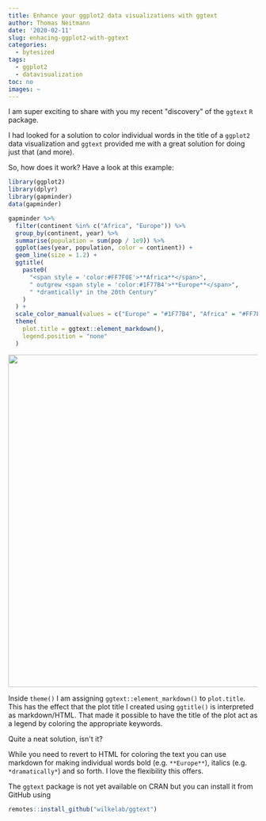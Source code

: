 ```yaml
---
title: Enhance your ggplot2 data visualizations with ggtext
author: Thomas Neitmann
date: '2020-02-11'
slug: enhacing-ggplot2-with-ggtext
categories:
  - bytesized
tags:
  - ggplot2
  - datavisualization
toc: no
images: ~
---
```


I am super exciting to share with you my recent "discovery" of the `ggtext` `R` package.

I had looked for a solution to color individual words in the title of a `ggplot2` data visualization and `ggtext` provided me with a great solution for doing just that (and more).

So, how does it work? Have a look at this example:


```r
library(ggplot2)
library(dplyr)
library(gapminder)
data(gapminder)

gapminder %>%
  filter(continent %in% c("Africa", "Europe")) %>%
  group_by(continent, year) %>%
  summarise(population = sum(pop / 1e9)) %>%
  ggplot(aes(year, population, color = continent)) +
  geom_line(size = 1.2) +
  ggtitle(
    paste0(
      "<span style = 'color:#FF7F0E'>**Africa**</span>",
      " outgrew <span style = 'color:#1F77B4'>**Europe**</span>",
      " *dramtically* in the 20th Century"
    )
  ) +
  scale_color_manual(values = c("Europe" = "#1F77B4", "Africa" = "#FF7F0E")) +
  theme(
    plot.title = ggtext::element_markdown(),
    legend.position = "none"
  )
```

<img src="/posts/2020-03-14-enhacing-ggplot2-with-ggtext_files/figure-html/unnamed-chunk-1-1.png" width="672" />


Inside `theme()` I am assigning `ggtext::element_markdown()` to `plot.title`. This has the effect that the plot title I created using `ggtitle()` is interpreted as markdown/HTML. That made it possible to have the title of the plot act as a legend by coloring the appropriate keywords.

Quite a neat solution, isn't it?

While you need to revert to HTML for coloring the text you can use markdown for making individual words bold (e.g. `**Europe**`), italics (e.g. `*dramatically*`) and so forth. I love the flexibility this offers.

The `ggtext` package is not yet available on CRAN but you can install it from GitHub using

```r
remotes::install_github("wilkelab/ggtext")
```
